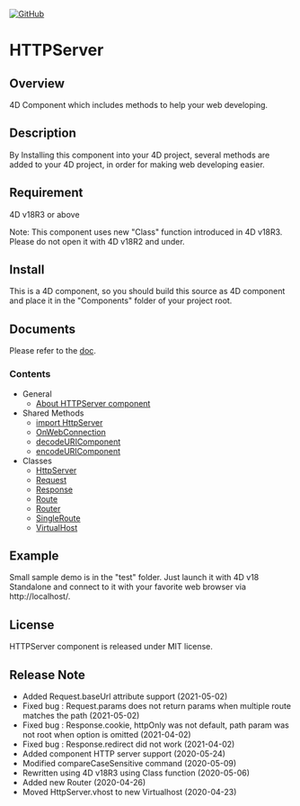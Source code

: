 [![GitHub](https://img.shields.io/github/license/KoichiHaradaEndor/HTTPServer?style=flat-square)](LICENSE)

# HTTPServer

## Overview

4D Component which includes methods to help your web developing.

## Description

By Installing this component into your 4D project, several methods are added to your 4D project, in order for making web developing easier.

## Requirement

4D v18R3 or above

Note: This component uses new "Class" function introduced in 4D v18R3. Please do not open it with 4D v18R2 and under.

## Install

This is a 4D component, so you should build this source as 4D component and place it in the "Components" folder of your project root.

## Documents

Please refer to the [doc](https://koichiharadaendor.github.io/HTTPServer/).

### Contents

- General
    - [About HTTPServer component](https://koichiharadaendor.github.io/HTTPServer/src/Documentation/Home.html)
- Shared Methods
    - [import HttpServer](https://koichiharadaendor.github.io/HTTPServer/src/Documentation/Methods/import%20HttpServer.html)
    - [OnWebConnection](https://koichiharadaendor.github.io/HTTPServer/src/Documentation/Methods/OnWebConnection.html)
    - [decodeURIComponent](https://koichiharadaendor.github.io/HTTPServer/src/Documentation/Methods/decodeURIComponent.html)
    - [encodeURIComponent](https://koichiharadaendor.github.io/HTTPServer/src/Documentation/Methods/encodeURIComponent.html)
- Classes
    - [HttpServer](https://koichiharadaendor.github.io/HTTPServer/src/Documentation/Classes/HttpServer.html)
    - [Request](https://koichiharadaendor.github.io/HTTPServer/src/Documentation/Classes/Request.html)
    - [Response](https://koichiharadaendor.github.io/HTTPServer/src/Documentation/Classes/Response.html)
    - [Route](https://koichiharadaendor.github.io/HTTPServer/src/Documentation/Classes/Route.html)
    - [Router](https://koichiharadaendor.github.io/HTTPServer/src/Documentation/Classes/Router.html)
    - [SingleRoute](https://koichiharadaendor.github.io/HTTPServer/src/Documentation/Classes/SingleRoute.html)
    - [VirtualHost](https://koichiharadaendor.github.io/HTTPServer/src/Documentation/Classes/VirtualHost.html)

## Example

Small sample demo is in the "test" folder. Just launch it with 4D v18 Standalone and connect to it with your favorite web browser via http://localhost/.

## License

HTTPServer component is released under MIT license.

## Release Note

- Added Request.baseUrl attribute support  (2021-05-02)
- Fixed bug : Request.params does not return params when multiple route matches the path  (2021-05-02)  
- Fixed bug : Response.cookie, httpOnly was not default, path param was not root when option is omitted  (2021-04-02)
- Fixed bug : Response.redirect did not work (2021-04-02)
- Added component HTTP server support (2020-05-24)
- Modified compareCaseSensitive command (2020-05-09)
- Rewritten using 4D v18R3 using Class function (2020-05-06)
- Added new Router (2020-04-26)
- Moved HttpServer.vhost to new Virtualhost (2020-04-23)

